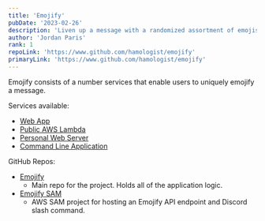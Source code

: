 ```yaml
---
title: 'Emojify'
pubDate: '2023-02-26'
description: 'Liven up a message with a randomized assortment of emojis.'
author: 'Jordan Paris'
rank: 1
repoLink: 'https://www.github.com/hamologist/emojify'
primaryLink: 'https://www.github.com/hamologist/emojify'
---
```


Emojify consists of a number services that enable users to uniquely emojify a message.

Services available:
  * [Web App](https://www.hamologist.com/emojify/)
  * [Public AWS Lambda](https://www.github.com/hamologist/emojify-sam#public-resource)
  * [Personal Web Server](https://www.github.com/hamologist/emojify#emojifying-web-server)
  * [Command Line Application](https://www.github.com/hamologist/emojify#command-line-emojifier)

GitHub Repos:
  * [Emojify](https://www.github.com/hamologist/emojify)
    * Main repo for the project. Holds all of the application logic.
  * [Emojify SAM](https://www.github.com/hamologist/emojify-sam)
    * AWS SAM project for hosting an Emojify API endpoint and Discord slash command.
